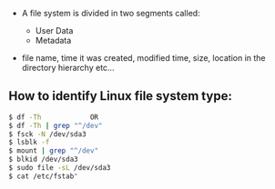 * A file system is divided in two segments called: 
  * User Data 
  * Metadata

* file name, time it was created, modified time, size, location in the directory hierarchy etc...

## How to identify Linux file system type:

```bash
$ df -Th			OR	
$ df -Th | grep "^/dev"
$ fsck -N /dev/sda3
$ lsblk -f
$ mount | grep "^/dev"
$ blkid /dev/sda3
$ sudo file -sL /dev/sda3
$ cat /etc/fstab"
```
